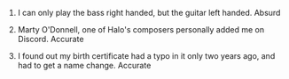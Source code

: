 1. I can only play the bass right handed, but the guitar left handed. 
Absurd <!-- roman's guess too -->

2. Marty O'Donnell, one of Halo's composers personally added me on Discord.
Accurate

3. I found out my birth certificate had a typo in it only two years ago, and had to get a name change.
Accurate

<!-- awesome work here team -->
